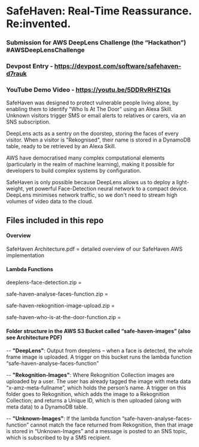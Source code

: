 # SafeHaven: Real-Time Reassurance. Re:invented. 
### Submission for AWS DeepLens Challenge (the “Hackathon”) #AWSDeepLensChallenge
### Devpost Entry - https://devpost.com/software/safehaven-d7rauk
### YouTube Demo Video - https://youtu.be/5DDRvRHZ1Qs


SafeHaven was designed to protect vulnerable people living alone, by enabling them to identify "Who Is At The Door" using an Alexa Skill. Unknown visitors trigger SMS or email alerts to relatives or carers, via an SNS subscription. 

DeepLens acts as a sentry on the doorstep, storing the faces of every visitor. When a visitor is "Rekognised", their name is stored in a DynamoDB table, ready to be retrieved by an Alexa Skill. 

AWS have democratised many complex computational elements (particularly in the realm of machine learning), making it possible for developers to build complex systems by configuration. 

SafeHaven is only possible because DeepLens allows us to deploy a light-weight, yet powerful Face-Detection neural network to a compact device. DeepLens minimises network traffic, so we don't need to stream high volumes of video data to the cloud.


## Files included in this repo

#### Overview

SafeHaven Architecture.pdf = detailed overview of our SafeHaven AWS implementation



#### Lambda Functions

deeplens-face-detection.zip = 

safe-haven-analyse-faces-function.zip = 

safe-haven-rekognition-image-upload.zip = 

safe-haven-who-is-at-the-door-function.zip = 



#### Folder structure in the AWS S3 Bucket called “safe-haven-images” (also see Architecture PDF)

-- **"DeepLens"**: Output from deeplens – when a face is detected, the whole frame image is uploaded. A trigger on this bucket runs the lambda function “safe-haven-analyse-faces-function”

-- **"Rekognition-Images"**: Where Rekognition Collection images are uploaded by a user. The user has already tagged the image with meta data “x-amz-meta-fullname”, which holds the person’s name. A trigger on this folder goes to Rekognition, which adds the image to a Rekognition Collection; and returns a Unique ID, which is then uploaded (along with meta data) to a DynamoDB table.

-- **"Unknown-Images"**: If the lambda function “safe-haven-analyse-faces-function” cannot match the face returned from Rekognition, then that image is stored in “Unknown-Images” and a message is posted to an SNS topic, which is subscribed to by a SMS recipient.


